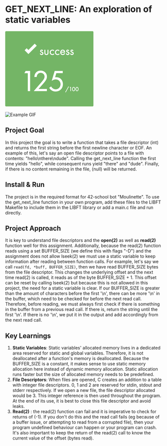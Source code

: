 # GET_NEXT_LINE: An exploration of static variables

![Score](extras/score.png)

![Example GIF](extras/gnl.gif)

## Project Goal
In this project the goal is to write a function that takes a file descriptor (int) and returns the first string before the first newline character or EOF. An example of this, let's say an open file descriptor points to a file with contents: "hello\nthere\ndude". Calling the get_next_line function the first time yields "hello", while consequent runs yield "there" and "dude". Finally, if there is no content remaining in the file, (null) will be returned.

## Install & Run
The project is in the required format for 42-school bot "Moulinette". To use the get_next_line function in your own program, add these files to the LIBFT Makefile to include them in the LIBFT library or add a main.c file and run directly.

## Project Approach
It is key to understand file descriptors and the **open(2)** as well as **read(2)** function well for this assignment. Additionally, because the read(2) function reads using a set BUFFER_SIZE (we define this with flags "-D") and the assignment does not allow lseek(2) we must use a static variable to keep information after reading between function calls. For example, let's say we call `read(fd, *buff, BUFFER_SIZE)`, then we have read BUFFER_SIZE bytes from the file descriptor. This changes the underlying offset and the next time read(2) is called, it reads as of the byte BUFFER_SIZE + 1. This offset can be reset by calling lseek(2) but because this is not allowed in this project, the need for a static variable is clear. If our BUFFER_SIZE is greater than the amount of characters before the first '\n', there can be more '\n' in the buffer, which need to be checked for before the next read call. Therefore, before reading, we must always first check if there is something in the buffer from a previous read call. If there is, return the string until the first '\n'. If there is no '\n', we put it in the output and add accordingly from the next read call.

## Key Learnings
1. **Static Variables**: Static variables' allocated memory lives in a dedicated area reserved for static and global variables. Therefore, it is not deallocated after a function's memory is deallocated. Because the BUFFER_SIZE is a constant, it makes sense to use static memory allocation here instead of dynamic memory allocation. Static allocation runs faster but the size of allocated memory needs to be predefined.
2. **File Descriptors**: When files are opened, C creates an addition to a table with integer file descriptors. 0, 1 and 2 are reserved for stdin, stdout and stderr respectively. If we open a new file, the file descriptor allocated would be 3. This integer reference is then used throughout the program. At the end of its use, it is best to close this file descriptor and avoid leaks.
3. **Read(2)** : the read(2) function can fail and it is imperative to check for returns of (-1). If you don't do this and the read call fails (eg because of a buffer issue, or attempting to read from a corrupted file), then your program undefined behaviour can happen or your program can crash. It's also important to keep the return of the read(2) call to know the current value of the offset (bytes read).
